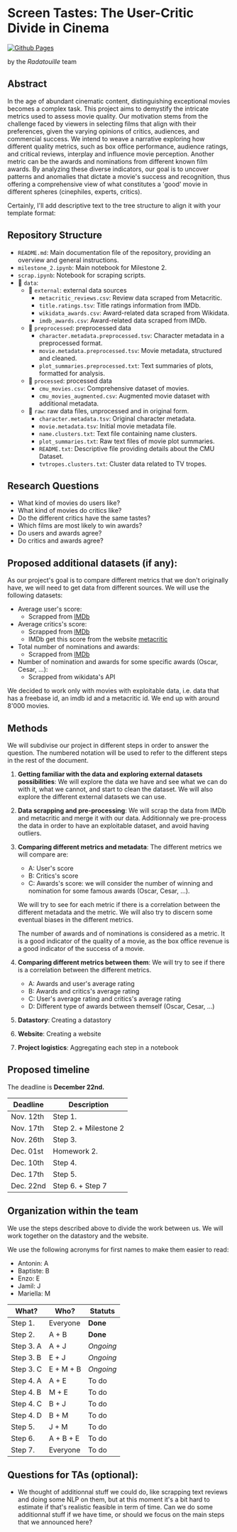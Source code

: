 # Screen Tastes: The User-Critic Divide in Cinema
[![Github Pages](https://github.com/epfl-ada/ada-2023-project-radatouille/actions/workflows/deploy.yml/badge.svg)](https://github.com/epfl-ada/ada-2023-project-radatouille/actions/workflows/deploy.yml)


by the *Radatouille* team

## Abstract

In the age of abundant cinematic content, distinguishing exceptional movies becomes a complex task. This project aims to demystify the intricate metrics used to assess movie quality. Our motivation stems from the challenge faced by viewers in selecting films that align with their preferences, given the varying opinions of critics, audiences, and commercial success. We intend to weave a narrative exploring how different quality metrics, such as box office performance, audience ratings, and critical reviews, interplay and influence movie perception. Another metric can be the awards and nominations from different known film awards. By analyzing these diverse indicators, our goal is to uncover patterns and anomalies that dictate a movie's success and recognition, thus offering a comprehensive view of what constitutes a 'good' movie in different spheres (cinephiles, experts, critics).

Certainly, I'll add descriptive text to the tree structure to align it with your template format:

## Repository Structure

- `README.md`: Main documentation file of the repository, providing an overview and general instructions.
- `milestone_2.ipynb`: Main notebook for Milestone 2.
- `scrap.ipynb`: Notebook for scraping scripts.
- :file_folder: `data`:
  - :file_folder: `external`: external data sources
    - `metacritic_reviews.csv`: Review data scraped from Metacritic.
    - `title.ratings.tsv`: Title ratings information from IMDb.
    - `wikidata_awards.csv`: Award-related data scraped from Wikidata.
    - `imdb_awards.csv`: Award-related data scraped from IMDb.
  - :file_folder: `preprocessed`: preprocessed data
    - `character.metadata.preprocessed.tsv`: Character metadata in a preprocessed format.
    - `movie.metadata.preprocessed.tsv`: Movie metadata, structured and cleaned.
    - `plot_summaries.preprocessed.txt`: Text summaries of plots, formatted for analysis.
  - :file_folder: `processed`: processed data
    - `cmu_movies.csv`: Comprehensive dataset of movies.
    - `cmu_movies_augmented.csv`: Augmented movie dataset with additional metadata.
  - :file_folder: `raw`: raw data files, unprocessed and in original form.
    - `character.metadata.tsv`: Original character metadata.
    - `movie.metadata.tsv`: Initial movie metadata file.
    - `name.clusters.txt`: Text file containing name clusters.
    - `plot_summaries.txt`: Raw text files of movie plot summaries.
    - `README.txt`: Descriptive file providing details about the CMU Dataset.
    - `tvtropes.clusters.txt`: Cluster data related to TV tropes.


## Research Questions
- What kind of movies do users like?
- What kind of movies do critics like?
- Do the different critics have the same tastes?
- Which films are most likely to win awards?
- Do users and awards agree?
- Do critics and awards agree?

## Proposed additional datasets (if any):
As our project's goal is to compare different metrics that we don't originally have, we will need to get data from different sources. We will use the following datasets:
- Average user's score:
    - Scrapped from [IMDb](https://www.imdb.com/)
- Average critics's score:
    - Scrapped from [IMDb](https://www.imdb.com/)
    - IMDb get this score from the website [metacritic](https://www.metacritic.com/)
- Total number of nominations and awards:
    - Scrapped from [IMDb](https://www.imdb.com/)
- Number of nomination and awards for some specific awards (Oscar, Cesar, ...):
    - Scrapped from wikidata's API

We decided to work only with movies with exploitable data, i.e. data that has a freebase id, an imdb id and a metacritic id. We end up with around 8'000 movies.

## Methods
We will subdivise our project in different steps in order to answer the question. The numbered notation will be used to refer to the different steps in the rest of the document.
1. **Getting familiar with the data and exploring external datasets possibilities**: We will explore the data we have and see what we can do with it, what we cannot, and start to clean the dataset. We will also explore the different external datasets we can use.
2. **Data scrapping and pre-processing**: We will scrap the data from IMDb and metacritic and merge it with our data.
Additionnaly we pre-process the data in order to have an exploitable dataset, and avoid having outliers. 
3. **Comparing different metrics and metadata**: 
The different metrics we will compare are:
    - A: User's score
    - B: Critics's score
    - C: Awards's score: we will consider the number of winning and nomination for some famous awards (Oscar, Cesar, ...).
    
    We will try to see for each metric if there is a correlation between the different metadata and the metric. We will also try to discern some eventual biases in the different metrics.

    The number of awards and of nominations is considered as a metric. It is a good indicator of the quality of a movie, as the box office revenue is a good indicator of the success of a movie.

4. **Comparing different metrics between them**: We will try to see if there is a correlation between the different metrics.
    - A: Awards and user's average rating
    - B: Awards and critics's average rating
    - C: User's average rating and critics's average rating
    - D: Different type of awards between themself (Oscar, Cesar, ...)
5. **Datastory**: Creating a datastory
6. **Website**: Creating a website
7. **Project logistics**: Aggregating each step in a notebook

## Proposed timeline

The deadline is **December 22nd.**


| Deadline                 | Description               |
| ---------------------- | ------------------------- | 
| Nov. 12th |  Step 1. |
| Nov. 17th | Step 2. + Milestone 2 |
| Nov. 26th | Step 3. |
| Dec. 01st | Homework 2. |
| Dec. 10th   | Step 4. |
| Dec. 17th   | Step 5. |
| Dec. 22nd   |   Step 6. + Step 7|


## Organization within the team
We use the steps described above to divide the work between us.
We will work together on the datastory and the website.

We use the following acronyms for first names to make them easier to read:
- Antonin: A
- Baptiste: B
- Enzo: E
- Jamil: J
- Mariella: M

| What?                 | Who?               |Statuts |
| --------------------- | ------------------ |--------|
| Step 1. | Everyone | **Done** |
| Step 2. | A + B| **Done** |
| Step 3. A| A + J | *Ongoing* | 
| Step 3. B| E + J | *Ongoing* |
| Step 3. C | E + M + B | *Ongoing* |
| Step 4. A | A + E | To do |
| Step 4. B | M + E | To do |
| Step 4. C | B + J | To do |
| Step 4. D | B + M | To do |
| Step 5. | J + M | To do |
| Step 6. | A + B + E | To do |
| Step 7. | Everyone | To do |

## Questions for TAs (optional): 
- We thought of additionnal stuff we could do, like scrapping text reviews and doing some NLP on them, but at this moment it's a bit hard to estimate if that's realistic feasible in term of time. Can we do some additionnal stuff if we have time, or should we focus on the main steps that we announced here? 

